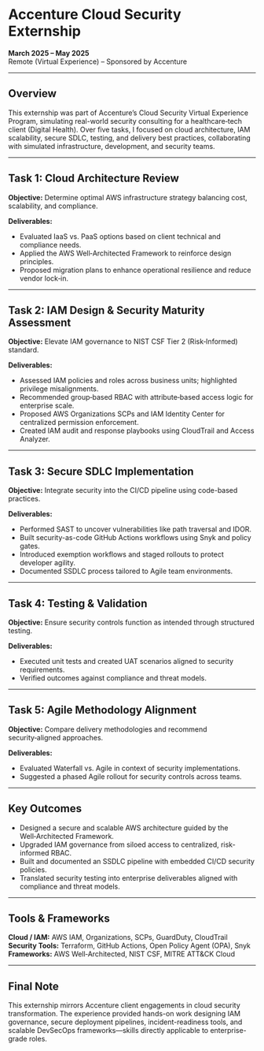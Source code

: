# Accenture Cloud Security Externship  
**March 2025 – May 2025**  
Remote (Virtual Experience) – Sponsored by Accenture

---

## Overview  
This externship was part of Accenture’s Cloud Security Virtual Experience Program, simulating real-world security consulting for a healthcare‑tech client (Digital Health). Over five tasks, I focused on cloud architecture, IAM scalability, secure SDLC, testing, and delivery best practices, collaborating with simulated infrastructure, development, and security teams.

---

## Task 1: Cloud Architecture Review  
**Objective:** Determine optimal AWS infrastructure strategy balancing cost, scalability, and compliance.

**Deliverables:**
- Evaluated IaaS vs. PaaS options based on client technical and compliance needs.
- Applied the AWS Well‑Architected Framework to reinforce design principles.
- Proposed migration plans to enhance operational resilience and reduce vendor lock‑in.

---

## Task 2: IAM Design & Security Maturity Assessment  
**Objective:** Elevate IAM governance to NIST CSF Tier 2 (Risk‑Informed) standard.

**Deliverables:**
- Assessed IAM policies and roles across business units; highlighted privilege misalignments.
- Recommended group‑based RBAC with attribute‑based access logic for enterprise scale.
- Proposed AWS Organizations SCPs and IAM Identity Center for centralized permission enforcement.
- Created IAM audit and response playbooks using CloudTrail and Access Analyzer.

---

## Task 3: Secure SDLC Implementation  
**Objective:** Integrate security into the CI/CD pipeline using code-based practices.

**Deliverables:**
- Performed SAST to uncover vulnerabilities like path traversal and IDOR.
- Built security-as-code GitHub Actions workflows using Snyk and policy gates.
- Introduced exemption workflows and staged rollouts to protect developer agility.
- Documented SSDLC process tailored to Agile team environments.

---

## Task 4: Testing & Validation  
**Objective:** Ensure security controls function as intended through structured testing.

**Deliverables:**
- Executed unit tests and created UAT scenarios aligned to security requirements.
- Verified outcomes against compliance and threat models.

---

## Task 5: Agile Methodology Alignment  
**Objective:** Compare delivery methodologies and recommend security‑aligned approaches.

**Deliverables:**
- Evaluated Waterfall vs. Agile in context of security implementations.
- Suggested a phased Agile rollout for security controls across teams.

---

## Key Outcomes  
- Designed a secure and scalable AWS architecture guided by the Well‑Architected Framework.  
- Upgraded IAM governance from siloed access to centralized, risk-informed RBAC.  
- Built and documented an SSDLC pipeline with embedded CI/CD security policies.  
- Translated security testing into enterprise deliverables aligned with compliance and threat models.

---

## Tools & Frameworks  
**Cloud / IAM:** AWS IAM, Organizations, SCPs, GuardDuty, CloudTrail  
**Security Tools:** Terraform, GitHub Actions, Open Policy Agent (OPA), Snyk  
**Frameworks:** AWS Well‑Architected, NIST CSF, MITRE ATT&CK Cloud  

---

## Final Note  
This externship mirrors Accenture client engagements in cloud security transformation. The experience provided hands-on work designing IAM governance, secure deployment pipelines, incident-readiness tools, and scalable DevSecOps frameworks—skills directly applicable to enterprise-grade roles.

